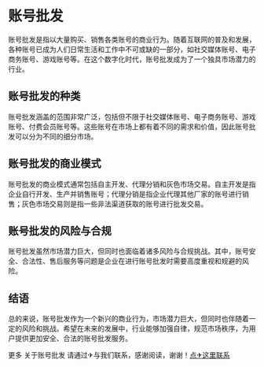 # 账号批发

账号批发是指以大量购买、销售各类账号的商业行为。随着互联网的普及和发展，各种账号已成为人们日常生活和工作中不可或缺的一部分，如社交媒体账号、电子商务账号、游戏账号等。在这个数字化时代，账号批发成为了一个独具市场潜力的行业。

## 账号批发的种类
账号批发涵盖的范围非常广泛，包括但不限于社交媒体账号、电子商务账号、游戏账号、付费会员账号等。这些账号在市场上都有着不同的需求和价值，因此账号批发可以分为不同的细分市场。

## 账号批发的商业模式
账号批发的商业模式通常包括自主开发、代理分销和灰色市场交易。自主开发是指企业自行开发、生产并销售账号；代理分销是指企业代理其他厂家的账号进行销售；灰色市场交易则是指一些非法渠道获取的账号进行批发交易。

## 账号批发的风险与合规
账号批发虽然市场潜力巨大，但同时也面临着诸多风险与合规挑战。其中，账号安全、合法性、售后服务等问题是企业在进行账号批发时需要高度重视和规避的风险。

## 结语
总的来说，账号批发作为一个新兴的商业行为，市场潜力巨大，但同时也伴随着一定的风险和挑战。希望在未来的发展中，行业能够加强自律，规范市场秩序，为用户提供更加安全、合法的账号批发服务。

更多 关于账号批发 请通过✈与我们联系，感谢阅读，谢谢！[点✈这里联系](https://t.me/lianmeng09)